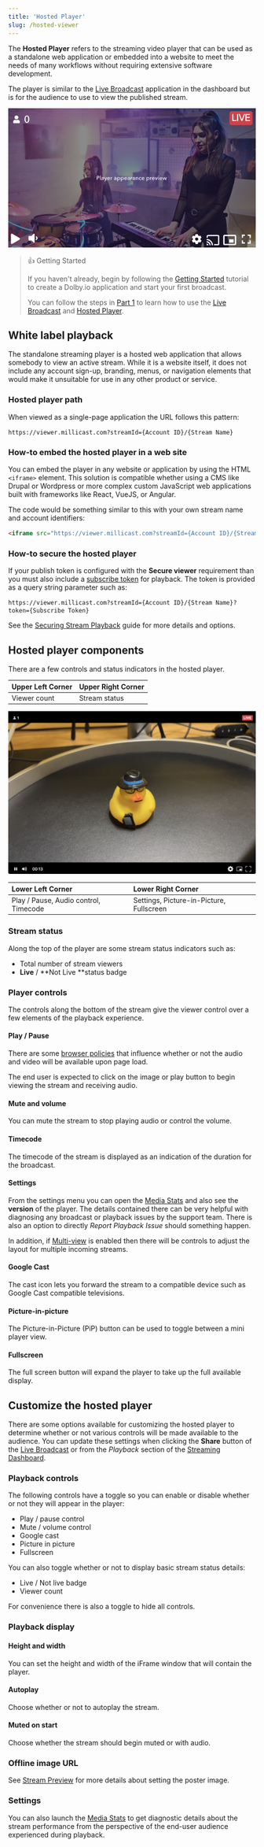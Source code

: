 ```yaml
---
title: 'Hosted Player'
slug: /hosted-viewer
---
```


The **Hosted Player** refers to the streaming video player that can be used as a standalone web application or embedded into a website to meet the needs of many workflows without requiring extensive software development.

The player is similar to the [Live Broadcast](/millicast/streaming-dashboard/how-to-broadcast-in-dashboard.mdx) application in the dashboard but is for the audience to use to view the published stream.

![](../assets/img/dolbyio-hosted-viewer-preview.png)

> 👍 Getting Started
>
> If you haven't already, begin by following the [Getting Started](/millicast/introduction-to-streaming-apis.mdx) tutorial to create a Dolby.io application and start your first broadcast.
>
> You can follow the steps in [Part 1](/millicast/getting-started/using-the-dashboard.mdx) to learn how to use the [Live Broadcast](/millicast/streaming-dashboard/how-to-broadcast-in-dashboard.mdx) and [Hosted Player](/millicast/playback/hosted-viewer.md).

## White label playback

The standalone streaming player is a hosted web application that allows somebody to view an active stream. While it is a website itself, it does not include any account sign-up, branding, menus, or navigation elements that would make it unsuitable for use in any other product or service.

### Hosted player path

When viewed as a single-page application the URL follows this pattern:

```
https://viewer.millicast.com?streamId={Account ID}/{Stream Name}
```

### How-to embed the hosted player in a web site

You can embed the player in any website or application by using the HTML `<iframe>` element. This solution is compatible whether using a CMS like Drupal or Wordpress or more complex custom JavaScript web applications built with frameworks like React, VueJS, or Angular.

The code would be something similar to this with your own stream name and account identifiers:

```html
<iframe src="https://viewer.millicast.com?streamId={Account ID}/{Stream Name}" allowfullscreen width="640" height="480"> </iframe>
```

### How-to secure the hosted player

If your publish token is configured with the **Secure viewer** requirement than you must also include a [subscribe token](/millicast/streaming-dashboard/subscribe-tokens.mdx) for playback. The token is provided as a query string parameter such as:

```
https://viewer.millicast.com?streamId={Account ID}/{Stream Name}?token={Subscribe Token}
```

See the [Securing Stream Playback](/millicast/playback/securing-stream-playback.md) guide for more details and options.

## Hosted player components

There are a few controls and status indicators in the hosted player.

| Upper Left Corner | Upper Right Corner |
| :---------------- | :----------------- |
| Viewer count      | Stream status      |

![](../assets/img/dolbyio-streaming-dashboard-playback-viewer.png)

| Lower Left Corner                     | Lower Right Corner                       |
| :------------------------------------ | :--------------------------------------- |
| Play / Pause, Audio control, Timecode | Settings, Picture-in-Picture, Fullscreen |

### Stream status

Along the top of the player are some stream status indicators such as:

- Total number of stream viewers
- **Live** / **Not Live **status badge

### Player controls

The controls along the bottom of the stream give the viewer control over a few elements of the playback experience.

#### Play / Pause

There are some [browser policies](https://github.com/orgs/dolbyio-samples/discussions/3#discussioncomment-6601624) that influence whether or not the audio and video will be available upon page load.

The end user is expected to click on the image or play button to begin viewing the stream and receiving audio.

#### Mute and volume

You can mute the stream to stop playing audio or control the volume.

#### Timecode

The timecode of the stream is displayed as an indication of the duration for the broadcast.

#### Settings

From the settings menu you can open the [Media Stats](/millicast/analytics/media-stats.md) and also see the **version** of the player. The details contained there can be very helpful with diagnosing any broadcast or playback issues by the support team. There is also an option to directly _Report Playback Issue_ should something happen.

In addition, if [Multi-view](/millicast/playback/multiview.md) is enabled then there will be controls to adjust the layout for multiple incoming streams.

#### Google Cast

The cast icon lets you forward the stream to a compatible device such as Google Cast compatible televisions.

#### Picture-in-picture

The Picture-in-Picture (PiP) button can be used to toggle between a mini player view.

#### Fullscreen

The full screen button will expand the player to take up the full available display.

## Customize the hosted player

There are some options available for customizing the hosted player to determine whether or not various controls will be made available to the audience. You can update these settings when clicking the **Share** button of the [Live Broadcast](/millicast/streaming-dashboard/how-to-broadcast-in-dashboard.mdx) or from the _Playback_ section of the [Streaming Dashboard](/millicast/streaming-dashboard/index.mdx).

### Playback controls

The following controls have a toggle so you can enable or disable whether or not they will appear in the player:

- Play / pause control
- Mute / volume control
- Google cast
- Picture in picture
- Fullscreen

You can also toggle whether or not to display basic stream status details:

- Live / Not live badge
- Viewer count

For convenience there is also a toggle to hide all controls.

### Playback display

#### Height and width

You can set the height and width of the iFrame window that will contain the player.

#### Autoplay

Choose whether or not to autoplay the stream.

#### Muted on start

Choose whether the stream should begin muted or with audio.

### Offline image URL

See [Stream Preview](/millicast/playback/customize-your-player.md) for more details about setting the poster image.

### Settings

You can also launch the [Media Stats](/millicast/analytics/media-stats.md) to get diagnostic details about the stream performance from the perspective of the end-user audience experienced during playback.
